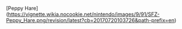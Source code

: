 [Peppy Hare] (https://vignette.wikia.nocookie.net/nintendo/images/9/91/SFZ-Peppy_Hare.png/revision/latest?cb=20170720103726&path-prefix=en)
